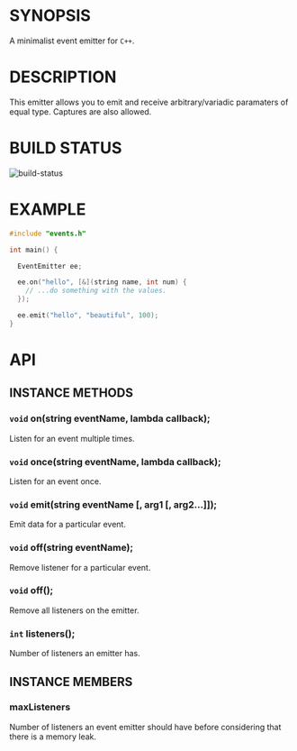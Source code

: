 # SYNOPSIS
A minimalist event emitter for `C++`.

# DESCRIPTION
This emitter allows you to emit and receive arbitrary/variadic paramaters of 
equal type. Captures are also allowed.

# BUILD STATUS
![build-status](https://travis-ci.org/datcxx/cpp-eventemitter.svg)

# EXAMPLE

```c++
#include "events.h"

int main() {

  EventEmitter ee;

  ee.on("hello", [&](string name, int num) {
    // ...do something with the values.
  });

  ee.emit("hello", "beautiful", 100);
}
```

# API

## INSTANCE METHODS

### `void` on(string eventName, lambda callback);
Listen for an event multiple times.

### `void` once(string eventName, lambda callback);
Listen for an event once.

### `void` emit(string eventName [, arg1 [, arg2...]]);
Emit data for a particular event.

### `void` off(string eventName);
Remove listener for a particular event.

### `void` off();
Remove all listeners on the emitter.

### `int` listeners();
Number of listeners an emitter has.

## INSTANCE MEMBERS

### maxListeners
Number of listeners an event emitter should have
before considering that there is a memory leak.

